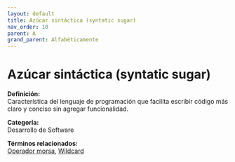 ```yaml
---
layout: default
title: Azúcar sintáctica (syntatic sugar)
nav_order: 10
parent: A
grand_parent: Alfabéticamente
---
```


# Azúcar sintáctica (syntatic sugar)

**Definición:**  
Característica del lenguaje de programación que facilita escribir código más claro y conciso sin agregar funcionalidad.

**Categoría:**  
Desarrollo de Software 
  


**Términos relacionados:**  
[Operador morsa](https://maleniski.github.io/diccionario-angl-tec-mx/docs/alfabeticamente/O/operador-morsa.html), [Wildcard](https://maleniski.github.io/diccionario-angl-tec-mx/docs/alfabeticamente/W/wildcard.html)
